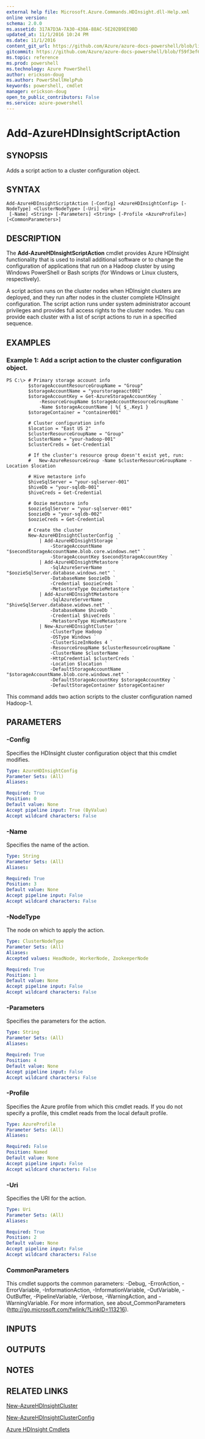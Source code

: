 ```yaml
---
external help file: Microsoft.Azure.Commands.HDInsight.dll-Help.xml
online version: 
schema: 2.0.0
ms.assetid: 317A7D3A-7A30-430A-88AC-5E202B9EE9BD
updated_at: 11/1/2016 10:24 PM
ms.date: 11/1/2016
content_git_url: https://github.com/Azure/azure-docs-powershell/blob/live/azureps-cmdlets-docs/ResourceManager/AzureRM.HDInsight/v0.9.8/Add-AzureHDInsightScriptAction.md
gitcommit: https://github.com/Azure/azure-docs-powershell/blob/f59f3ef60bc592383812213e69fd77ba950759ed/azureps-cmdlets-docs/ResourceManager/AzureRM.HDInsight/v0.9.8/Add-AzureHDInsightScriptAction.md
ms.topic: reference
ms.prod: powershell
ms.technology: Azure PowerShell
author: erickson-doug
ms.author: PowerShellHelpPub
keywords: powershell, cmdlet
manager: erickson-doug
open_to_public_contributors: False
ms.service: azure-powershell
---
```


# Add-AzureHDInsightScriptAction

## SYNOPSIS
Adds a script action to a cluster configuration object.

## SYNTAX

```
Add-AzureHDInsightScriptAction [-Config] <AzureHDInsightConfig> [-NodeType] <ClusterNodeType> [-Uri] <Uri>
 [-Name] <String> [-Parameters] <String> [-Profile <AzureProfile>] [<CommonParameters>]
```

## DESCRIPTION
The **Add-AzureHDInsightScriptAction** cmdlet provides Azure HDInsight functionality that is used to install additional software or to change the configuration of applications that run on a Hadoop cluster by using Windows PowerShell or Bash scripts (for Windows or Linux clusters, respectively).

A script action runs on the cluster nodes when HDInsight clusters are deployed, and they run after nodes in the cluster complete HDInsight configuration.
The script action runs under system administrator account privileges and provides full access rights to the cluster nodes.
You can provide each cluster with a list of script actions to run in a specified sequence.

## EXAMPLES

### Example 1: Add a script action to the cluster configuration object.
```
PS C:\> # Primary storage account info
        $storageAccountResourceGroupName = "Group"
        $storageAccountName = "yourstorageacct001"
        $storageAccountKey = Get-AzureStorageAccountKey `
            -ResourceGroupName $storageAccountResourceGroupName `
            -Name $storageAccountName | %{ $_.Key1 }
        $storageContainer = "container001"

        # Cluster configuration info
        $location = "East US 2"
        $clusterResourceGroupName = "Group"
        $clusterName = "your-hadoop-001"
        $clusterCreds = Get-Credential

        # If the cluster's resource group doesn't exist yet, run:
        #   New-AzureResourceGroup -Name $clusterResourceGroupName -Location $location

        # Hive metastore info
        $hiveSqlServer = "your-sqlserver-001"
        $hiveDb = "your-sqldb-001"
        $hiveCreds = Get-Credential

        # Oozie metastore info
        $oozieSqlServer = "your-sqlserver-001"
        $oozieDb = "your-sqldb-002"
        $oozieCreds = Get-Credential

        # Create the cluster
        New-AzureHDInsightClusterConfig  `
            | Add-AzureHDInsightStorage `
                -StorageAccountName "$secondStorageAccountName.blob.core.windows.net" `
                -StorageAccountKey $secondStorageAccountKey `
            | Add-AzureHDInsightMetastore `
                -SqlAzureServerName "$oozieSqlServer.database.windows.net" `
                -DatabaseName $oozieDb `
                -Credential $oozieCreds `
                -MetastoreType OozieMetastore `
            | Add-AzureHDInsightMetastore `
                -SqlAzureServerName "$hiveSqlServer.database.widows.net" `
                -DatabaseName $hiveDb `
                -Credential $hiveCreds `
                -MetastoreType HiveMetastore `
            | New-AzureHDInsightCluster `
                -ClusterType Hadoop `
                -OSType Windows `
                -ClusterSizeInNodes 4 `
                -ResourceGroupName $clusterResourceGroupName `
                -ClusterName $clusterName `
                -HttpCredential $clusterCreds `
                -Location $location `
                -DefaultStorageAccountName "$storageAccountName.blob.core.windows.net" `
                -DefaultStorageAccountKey $storageAccountKey `
                -DefaultStorageContainer $storageContainer
```

This command adds two action scripts to the cluster configuration named Hadoop-1.

## PARAMETERS

### -Config
Specifies the HDInsight cluster configuration object that this cmdlet modifies.

```yaml
Type: AzureHDInsightConfig
Parameter Sets: (All)
Aliases: 

Required: True
Position: 0
Default value: None
Accept pipeline input: True (ByValue)
Accept wildcard characters: False
```

### -Name
Specifies the name of the action.

```yaml
Type: String
Parameter Sets: (All)
Aliases: 

Required: True
Position: 3
Default value: None
Accept pipeline input: False
Accept wildcard characters: False
```

### -NodeType
The node on which to apply the action.

```yaml
Type: ClusterNodeType
Parameter Sets: (All)
Aliases: 
Accepted values: HeadNode, WorkerNode, ZookeeperNode

Required: True
Position: 1
Default value: None
Accept pipeline input: False
Accept wildcard characters: False
```

### -Parameters
Specifies the parameters for the action.

```yaml
Type: String
Parameter Sets: (All)
Aliases: 

Required: True
Position: 4
Default value: None
Accept pipeline input: False
Accept wildcard characters: False
```

### -Profile
Specifies the Azure profile from which this cmdlet reads.
If you do not specify a profile, this cmdlet reads from the local default profile.

```yaml
Type: AzureProfile
Parameter Sets: (All)
Aliases: 

Required: False
Position: Named
Default value: None
Accept pipeline input: False
Accept wildcard characters: False
```

### -Uri
Specifies the URI for the action.

```yaml
Type: Uri
Parameter Sets: (All)
Aliases: 

Required: True
Position: 2
Default value: None
Accept pipeline input: False
Accept wildcard characters: False
```

### CommonParameters
This cmdlet supports the common parameters: -Debug, -ErrorAction, -ErrorVariable, -InformationAction, -InformationVariable, -OutVariable, -OutBuffer, -PipelineVariable, -Verbose, -WarningAction, and -WarningVariable. For more information, see about_CommonParameters (http://go.microsoft.com/fwlink/?LinkID=113216).

## INPUTS

## OUTPUTS

## NOTES

## RELATED LINKS

[New-AzureHDInsightCluster](xref:ResourceManager/AzureRM.HDInsight/v0.9.8/New-AzureHDInsightCluster.md)

[New-AzureHDInsightClusterConfig](xref:ResourceManager/AzureRM.HDInsight/v0.9.8/New-AzureHDInsightClusterConfig.md)

[Azure HDInsight Cmdlets](xref:ResourceManager/AzureRM.HDInsight/v0.9.8/AzureRM.HDInsight.md)


